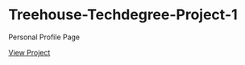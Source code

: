 # Treehouse-Techdegree-Project-1

Personal Profile Page

[View Project](https://aakashsr.github.io/Treehouse-techdegree-project-1/)
